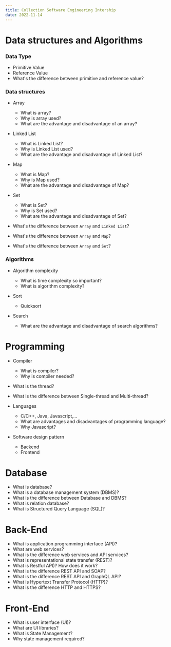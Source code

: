 ```yaml
---
title: Collection Software Engineering Intership
date: 2022-11-14
---
```


# Data structures and Algorithms

### Data Type

- Primitive Value
- Reference Value
- What's the difference between primitive and reference value?

### Data structures

- Array

  - What is array?
  - Why is array used?
  - What are the advantage and disadvantage of an array?

- Linked List

  - What is Linked List?
  - Why is Linked List used?
  - What are the advantage and disadvantage of Linked List?

- Map

  - What is Map?
  - Why is Map used?
  - What are the advantage and disadvantage of Map?

- Set

  - What is Set?
  - Why is Set used?
  - What are the advantage and disadvantage of Set?

- What's the difference between `Array` and `Linked List`?
- What's the difference between `Array` and `Map`?
- What's the difference between `Array` and `Set`?

### Algorithms

- Algorithm complexity

  - What is time complexity so important?
  - What is algorithm complexity?

- Sort

  - Quicksort

- Search
  - What are the advantage and disadvantage of search algorithms?

# Programming

- Compiler

  - What is compiler?
  - Why is compiler needed?

- What is the thread?

- What is the difference between Single-thread and Multi-thread?

- Languages

  - C/C++, Java, Javascript,...
  - What are advantages and disadvantages of programming language?
  - Why Javascript?

- Software design pattern
  - Backend
  - Frontend

# Database

- What is database?
- What is a database management system (DBMS)?
- What is the difference between Database and DBMS?
- What is relation database?
- What is Structured Query Language (SQL)?

# Back-End

- What is application programming interface (API)?
- What are web services?
- What is the difference web services and API services?
- What is representational state transfer (REST)?
- What is Restful API)? How does it work?
- What is the difference REST API and SOAP?
- What is the difference REST API and GraphQL API?
- What is Hypertext Transfer Protocol (HTTP)?
- What is the difference HTTP and HTTPS?

# Front-End

- What is user interface (UI)?
- What are UI libraries?
- What is State Management?
- Why state management required?
